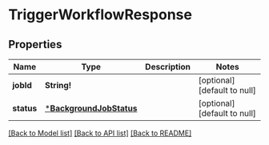 # TriggerWorkflowResponse

## Properties
Name | Type | Description | Notes
------------ | ------------- | ------------- | -------------
**jobId** | **String!** |  | [optional] [default to null]
**status** | [***BackgroundJobStatus**](BackgroundJobStatus.md) |  | [optional] [default to null]

[[Back to Model list]](../README.md#documentation-for-models) [[Back to API list]](../README.md#documentation-for-api-endpoints) [[Back to README]](../README.md)


